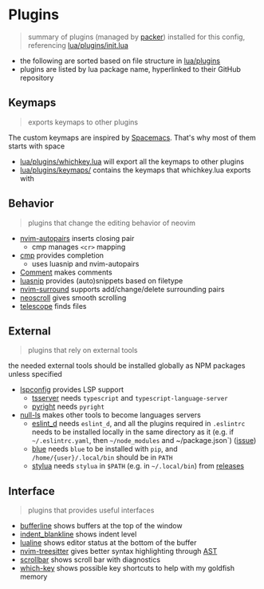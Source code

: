 # Plugins

> summary of plugins (managed by [packer](https://github.com/wbthomason/packer.nvim)) installed for this config, referencing [lua/plugins/init.lua](../lua/plugins/init.lua)

- the following are sorted based on file structure in [lua/plugins](../lua/plugins)
- plugins are listed by lua package name, hyperlinked to their GitHub repository

## Keymaps
> exports keymaps to other plugins

The custom keymaps are inspired by [Spacemacs](https://www.spacemacs.org/). That's why most of them starts with space

- [lua/plugins/whichkey.lua](../lua/plugins/whichkey.lua) will export all the keymaps to other plugins
- [lua/plugins/keymaps/](../lua/plugins/keymaps/) contains the keymaps that whichkey.lua exports with

## Behavior

> plugins that change the editing behavior of neovim

- [nvim-autopairs](https://github.com/windwp/nvim-autopairs) inserts closing pair
  - cmp manages `<cr>` mapping
- [cmp](https://github.com/hrsh7th/nvim-cmp) provides completion
  - uses luasnip and nvim-autopairs
- [Comment](https://github.com/numToStr/Comment.nvim) makes comments
- [luasnip](https://github.com/L3MON4D3/LuaSnip) provides (auto)snippets based on filetype
- [nvim-surround](https://github.com/kylechui/nvim-surround) supports add/change/delete surrounding pairs
- [neoscroll](https://github.com/karb94/neoscroll.nvim) gives smooth scrolling
- [telescope](https://github.com/nvim-telescope/telescope.nvim) finds files

## External
> plugins that rely on external tools

the needed external tools should be installed globally as NPM packages unless specified

- [lspconfig](https://github.com/neovim/nvim-lspconfig) provides LSP support
  - [tsserver](https://github.com/neovim/nvim-lspconfig/blob/master/doc/server_configurations.md#tsserver) needs `typescript` and `typescript-language-server`
  - [pyright](https://github.com/neovim/nvim-lspconfig/blob/master/doc/server_configurations.md#pyright) needs `pyright`
- [null-ls](https://github.com/jose-elias-alvarez/null-ls.nvim) makes other tools to become languages servers
  - [eslint_d](https://github.com/jose-elias-alvarez/null-ls.nvim/blob/main/doc/BUILTINS.md#eslint_d-2) needs `eslint_d`, and all the plugins required in `.eslintrc` needs to be installed locally in the same directory as it (e.g. if `~/.eslintrc.yaml`, then `~/node_modules` and ~/package.json`) ([issue](https://github.com/eslint/eslint/issues/11914))
  - [blue](https://github.com/jose-elias-alvarez/null-ls.nvim/blob/main/doc/BUILTINS.md#blue) needs `blue` to be installed with `pip`, and `/home/{user}/.local/bin` should be in `PATH`
  - [stylua](https://github.com/jose-elias-alvarez/null-ls.nvim/blob/main/doc/BUILTINS.md#stylua) needs `stylua` in `$PATH` (e.g. in `~/.local/bin`) from [releases](https://github.com/JohnnyMorganz/StyLua/releases)

## Interface
> plugins that provides useful interfaces

- [bufferline](https://github.com/akinsho/bufferline.nvim) shows buffers at the top of the window
- [indent_blankline](https://github.com/lukas-reineke/indent-blankline.nvim) shows indent level
- [lualine](https://github.com/nvim-lualine/lualine.nvim) shows editor status at the bottom of the buffer
- [nvim-treesitter](https://github.com/nvim-treesitter/nvim-treesitter) gives better syntax highlighting through [AST](https://en.wikipedia.org/wiki/Abstract_syntax_tree)
- [scrollbar](https://github.com/petertriho/nvim-scrollbar) shows scroll bar with diagnostics
- [which-key](https://github.com/folke/which-key.nvim) shows possible key shortcuts to help with my goldfish memory

